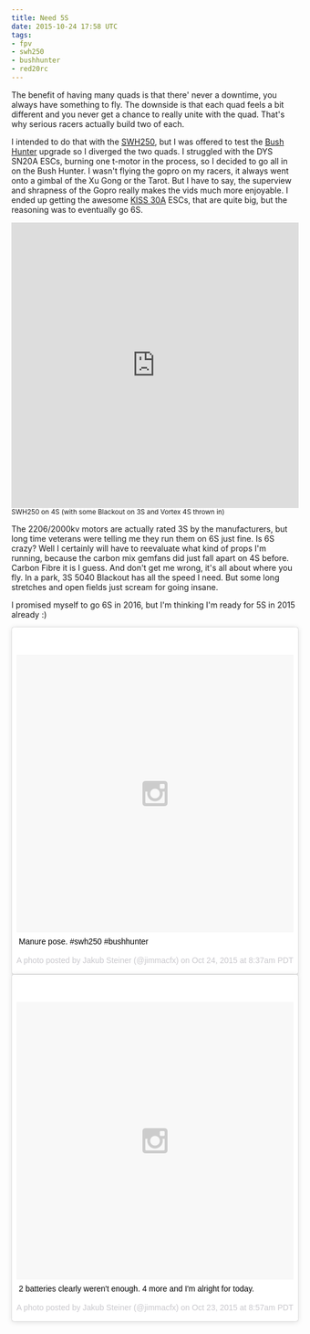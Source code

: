 ```yaml
---
title: Need 5S
date: 2015-10-24 17:58 UTC
tags:
- fpv
- swh250
- bushhunter
- red20rc
---
```


The benefit of having many quads is that there' never a downtime, you always have something to fly. The downside is that each quad feels a bit different and you never get a chance to really unite with the quad. That's why serious racers actually build two of each. 

I intended to do that with the [SWH250](http://store.red20rc.org/shop/multirotor-frames/swh250-quadcopter/), but I was offered to test the [Bush Hunter](http://store.red20rc.org/shop/multirotor-frames/swh250-quadcopter/) upgrade so I diverged the two quads. I struggled with the DYS SN20A ESCs, burning one t-motor in the process, so I decided to go all in on the Bush Hunter. I wasn't flying the gopro on my racers, it always went onto a gimbal of the Xu Gong or the Tarot. But I have to say, the superview and shrapness of the Gopro really makes the vids much more enjoyable. I ended up getting the awesome [KISS 30A](http://flyduino.net/KISS-ESC-2-6S-30A_1) ESCs, that are quite big, but the reasoning was to eventually go 6S.

<p>
<iframe width="100%" height="500" src="https://www.youtube.com/embed/VOBRo_iN_pM" frameborder="0" allowfullscreen>
<a href="https://www.youtube.com/watch?v=VOBRo_iN_pM">SWH250</a></iframe>
<small>SWH250 on 4S (with some Blackout on 3S and Vortex 4S thrown in)</small>
</p>

The 2206/2000kv motors are actually rated 3S by the manufacturers, but long time veterans were telling me they run them on 6S just fine. Is 6S crazy? Well I certainly will have to reevaluate what kind of props I'm running, because the carbon mix gemfans did just fall apart on 4S before. Carbon Fibre it is I guess. And don't get me wrong, it's all about where you fly. In a park, 3S 5040 Blackout has all the speed I need. But some long stretches and open fields just scream for going insane.

I promised myself to go 6S in 2016, but I'm thinking I'm ready for 5S in 2015 already :)

  <p><div class="row">
    <div class="6u">
      <blockquote class="instagram-media" data-instgrm-captioned data-instgrm-version="5" style=" background:#FFF; border:0; border-radius:3px; box-shadow:0 0 1px 0 rgba(0,0,0,0.5),0 1px 10px 0 rgba(0,0,0,0.15); margin: 1px; max-width:658px; padding:0; width:99.375%; width:-webkit-calc(100% - 2px); width:calc(100% - 2px);"><div style="padding:8px;"> <div style=" background:#F8F8F8; line-height:0; margin-top:40px; padding:50.0% 0; text-align:center; width:100%;"> <div style=" background:url(data:image/png;base64,iVBORw0KGgoAAAANSUhEUgAAACwAAAAsCAMAAAApWqozAAAAGFBMVEUiIiI9PT0eHh4gIB4hIBkcHBwcHBwcHBydr+JQAAAACHRSTlMABA4YHyQsM5jtaMwAAADfSURBVDjL7ZVBEgMhCAQBAf//42xcNbpAqakcM0ftUmFAAIBE81IqBJdS3lS6zs3bIpB9WED3YYXFPmHRfT8sgyrCP1x8uEUxLMzNWElFOYCV6mHWWwMzdPEKHlhLw7NWJqkHc4uIZphavDzA2JPzUDsBZziNae2S6owH8xPmX8G7zzgKEOPUoYHvGz1TBCxMkd3kwNVbU0gKHkx+iZILf77IofhrY1nYFnB/lQPb79drWOyJVa/DAvg9B/rLB4cC+Nqgdz/TvBbBnr6GBReqn/nRmDgaQEej7WhonozjF+Y2I/fZou/qAAAAAElFTkSuQmCC); display:block; height:44px; margin:0 auto -44px; position:relative; top:-22px; width:44px;"></div></div> <p style=" margin:8px 0 0 0; padding:0 4px;"> <a href="https://instagram.com/p/9OcHgXkKAV/" style=" color:#000; font-family:Arial,sans-serif; font-size:14px; font-style:normal; font-weight:normal; line-height:17px; text-decoration:none; word-wrap:break-word;" target="_blank">Manure pose. #swh250 #bushhunter</a></p> <p style=" color:#c9c8cd; font-family:Arial,sans-serif; font-size:14px; line-height:17px; margin-bottom:0; margin-top:8px; overflow:hidden; padding:8px 0 7px; text-align:center; text-overflow:ellipsis; white-space:nowrap;">A photo posted by Jakub Steiner (@jimmacfx) on <time style=" font-family:Arial,sans-serif; font-size:14px; line-height:17px;" datetime="2015-10-24T15:37:07+00:00">Oct 24, 2015 at 8:37am PDT</time></p></div></blockquote>
    </div>
    <div class="6u">
      <blockquote class="instagram-media" data-instgrm-captioned data-instgrm-version="5" style=" background:#FFF; border:0; border-radius:3px; box-shadow:0 0 1px 0 rgba(0,0,0,0.5),0 1px 10px 0 rgba(0,0,0,0.15); margin: 1px; max-width:658px; padding:0; width:99.375%; width:-webkit-calc(100% - 2px); width:calc(100% - 2px);"><div style="padding:8px;"> <div style=" background:#F8F8F8; line-height:0; margin-top:40px; padding:50.0% 0; text-align:center; width:100%;"> <div style=" background:url(data:image/png;base64,iVBORw0KGgoAAAANSUhEUgAAACwAAAAsCAMAAAApWqozAAAAGFBMVEUiIiI9PT0eHh4gIB4hIBkcHBwcHBwcHBydr+JQAAAACHRSTlMABA4YHyQsM5jtaMwAAADfSURBVDjL7ZVBEgMhCAQBAf//42xcNbpAqakcM0ftUmFAAIBE81IqBJdS3lS6zs3bIpB9WED3YYXFPmHRfT8sgyrCP1x8uEUxLMzNWElFOYCV6mHWWwMzdPEKHlhLw7NWJqkHc4uIZphavDzA2JPzUDsBZziNae2S6owH8xPmX8G7zzgKEOPUoYHvGz1TBCxMkd3kwNVbU0gKHkx+iZILf77IofhrY1nYFnB/lQPb79drWOyJVa/DAvg9B/rLB4cC+Nqgdz/TvBbBnr6GBReqn/nRmDgaQEej7WhonozjF+Y2I/fZou/qAAAAAElFTkSuQmCC); display:block; height:44px; margin:0 auto -44px; position:relative; top:-22px; width:44px;"></div></div> <p style=" margin:8px 0 0 0; padding:0 4px;"> <a href="https://instagram.com/p/9L5rZjkKNU/" style=" color:#000; font-family:Arial,sans-serif; font-size:14px; font-style:normal; font-weight:normal; line-height:17px; text-decoration:none; word-wrap:break-word;" target="_blank">2 batteries clearly weren&#39;t enough. 4 more and I&#39;m alright for today.</a></p> <p style=" color:#c9c8cd; font-family:Arial,sans-serif; font-size:14px; line-height:17px; margin-bottom:0; margin-top:8px; overflow:hidden; padding:8px 0 7px; text-align:center; text-overflow:ellipsis; white-space:nowrap;">A photo posted by Jakub Steiner (@jimmacfx) on <time style=" font-family:Arial,sans-serif; font-size:14px; line-height:17px;" datetime="2015-10-23T15:57:42+00:00">Oct 23, 2015 at 8:57am PDT</time></p></div></blockquote>
    </div>
  </div></p>
<script async defer src="//platform.instagram.com/en_US/embeds.js"></script>
